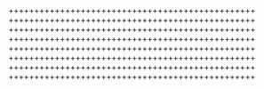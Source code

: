 ++++++++++++++++++++++++++++++++++++++++++++++++
++++++++++++++++++++++++++++++++++++++++++++++++
++++++++++++++++++++++++++++++++++++++++++++++++
++++++++++++++++++++++++++++++++++++++++++++++++
++++++++++++++++++++++++++++++++++++++++++++++++
++++++++++++++++++++++++++++++++++++++++++++++++
++++++++++++++++++++++++++++++++++++++++++++++++
++++++++++++++++++++++++++++++++++++++++++++++++
